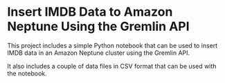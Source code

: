 # Insert IMDB Data to Amazon Neptune Using the Gremlin API
This project includes a simple Python notebook that can be used to insert IMDB data in an Amazon Neptune cluster using the Gremlin API.

It also includes a couple of data files in CSV format that can be used with the notebook.
